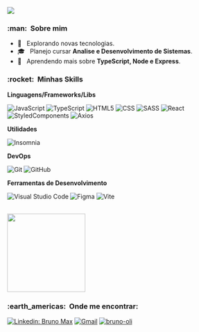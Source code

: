 
![](https://komarev.com/ghpvc/?username=bruno-oliSwerts&color=006bed)

<h3> :man: &nbsp;Sobre mim </h3>

- 🤔 &nbsp; Explorando novas tecnologias.
- 🎓 &nbsp; Planejo cursar **Analise e Desenvolvimento de Sistemas**.
- 🌱 &nbsp; Aprendendo mais sobre **TypeScript, Node e Express**.

<h3> :rocket: &nbsp;Minhas Skills </h3>

**Linguagens/Frameworks/Libs**

  ![JavaScript](https://img.shields.io/badge/-JavaScript-333333?style=flat&logo=javascript)
  ![TypeScript](https://img.shields.io/badge/-TypeScript-333333?style=flat&logo=typescript)
  ![HTML5](https://img.shields.io/badge/-HTML5-333333?style=flat&logo=HTML5)
  ![CSS](https://img.shields.io/badge/-CSS-333333?style=flat&logo=CSS3&logoColor=1572B6)
  ![SASS](https://img.shields.io/badge/-SASS-333333?style=flat&logo=SASS)
  ![React](https://img.shields.io/badge/-React-333333?style=flat&logo=react)
  ![StyledComponents](https://img.shields.io/badge/-StyledComponents-333333?style=flat&logo=styled-components)
  ![Axios](https://img.shields.io/badge/-Axios-333333?style=flat&logo=axios)

**Utilidades**

  ![Insomnia](https://img.shields.io/badge/-Insomnia-333333?style=flat&logo=insomnia)

**DevOps**

  ![Git](https://img.shields.io/badge/-Git-333333?style=flat&logo=git)
  ![GitHub](https://img.shields.io/badge/-GitHub-333333?style=flat&logo=github)
  
**Ferramentas de Desenvolvimento**

  ![Visual Studio Code](https://img.shields.io/badge/-Visual%20Studio%20Code-333333?style=flat&logo=visual-studio-code&logoColor=007ACC)
  ![Figma](https://img.shields.io/badge/-Figma-333333?style=flat&logo=figma)
  ![Vite](https://img.shields.io/badge/-Vite-333333?style=flat&logo=vite)

<br/>

<a href="https://github.com/bruno-oli">
  <img height="180em" src="https://github-readme-stats.vercel.app/api?username=bruno-oli&theme=dracula&show_icons=true" />
</a>

<br/>

<h3> :earth_americas: &nbsp;Onde me encontrar: </h3> 

[![Linkedin: Bruno Max](https://img.shields.io/badge/-Bruno-blue?style=flat-square&logo=Linkedin&logoColor=white&link=https://www.linkedin.com/in/bruno-max-3665b3223/)](https://www.linkedin.com/in/bruno-max-3665b3223/)
[![Gmail](https://img.shields.io/badge/-brunomax84411@gmail.com-006bed?style=flat-square&logo=Gmail&logoColor=white&link=mailto:brunomax84411@gmail.com)](mailto:brunomax84411@gmail.com)
[![bruno-oli]( https://img.shields.io/github/followers/bruno-oli?label=follow&style=social)](https://github.com/bruno-oli)
